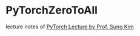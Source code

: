 # PyTorchZeroToAll

lecture notes of [PyTorch Lecture by Prof. Sung Kim](https://www.youtube.com/watch?v=SKq-pmkekTk&list=PLlMkM4tgfjnJ3I-dbhO9JTw7gNty6o_2m)

